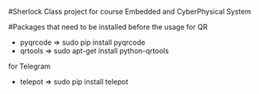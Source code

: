 #Sherlock
Class project for course Embedded and CyberPhysical System


#Packages that need to be installed before the usage 
for QR
- pyqrcode => sudo pip install pyqrcode
- qrtools  => sudo apt-get install python-qrtools

for Telegram 
- telepot  => sudo pip install telepot
